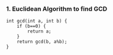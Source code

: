 
### 1. Euclidean Algorithm to find GCD
```
int gcd(int a, int b) {
	if (b==0) {
		return a;	
	}
	return gcd(b, a%b);
}
```